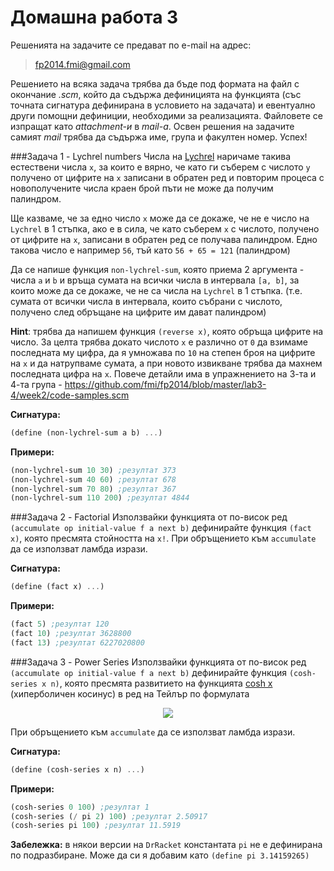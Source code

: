 Домашна работа 3
=========

Решенията на задачите се предават по e-mail на адрес:

>fp2014.fmi@gmail.com

Решението на всяка задача трябва да бъде под формата на файл с окончание *.scm*, който да съдържа дефиницията на функцията (със точната сигнатура дефинирана в условието на задачата) и евентуално други помощни дефиниции, необходими за реализацията. Файловете се изпращат като *attachment-и* в *mail-a*. Освен решения на задачите самият *mail* трябва да съдържа име, група и факултен номер. Успех!

###Задача 1 - Lychrel numbers
Числа на [Lychrel](http://en.wikipedia.org/wiki/Lychrel_number) наричаме такива естествени числа `х`, за които е вярно, че като ги съберем с числото `у` получено от цифрите на `х` записани в обратен ред и повторим процеса с новополучените числа краен брой пъти не може да получим палиндром.

Ще казваме, че за едно число `х` може да се докаже, че не е число на `Lychrel` в 1 стъпка, ако е в сила, че като съберем `х` с числото, получено от цифрите на `х`, записани в обратен ред се получава палиндром. Едно такова число е например `56`, тъй като `56 + 65 = 121` (палиндром)

Да се напише функция `non-lychrel-sum`, която приема 2 аргумента - числа `a` и `b` и връща сумата на всички числа в интервала `[a, b]`, за които може да се докаже, че не са числа на `Lychrel` в 1 стъпка. (т.е. сумата от всички числа в интервала, които събрани с числото, получено след обръщане на цифрите им дават палиндром)

**Hint**: трябва да напишем функция `(reverse x)`, която обръща цифрите на число. За целта трябва докато числото `х` е различно от `0` да взимаме последната му цифра, да я умножава по `10` на степен броя на цифрите на `х` и да натрупваме сумата, а при новото извикване трябва да махнем последната цифра на `х`. Повече детайли има в упражнението на 3-та и 4-та група - https://github.com/fmi/fp2014/blob/master/lab3-4/week2/code-samples.scm


**Сигнатура:**

```scheme
(define (non-lychrel-sum a b) ...)
```

**Примери:**

```scheme
(non-lychrel-sum 10 30) ;резултат 373
(non-lychrel-sum 40 60) ;резултат 678
(non-lychrel-sum 70 80) ;резултат 367
(non-lychrel-sum 110 200) ;резултат 4844
```

###Задача 2 - Factorial
Използвайки функцията от по-висок ред `(accumulate op initial-value f a next b)` дефинирайте функция `(fact x)`, която пресмята стойността на `x!`. При обръщението към `accumulate` да се използват ламбда изрази.

**Сигнатура:**

```scheme
(define (fact x) ...)
```

**Примери:**

```scheme
(fact 5) ;резултат 120
(fact 10) ;резултат 3628800
(fact 13) ;резултат 6227020800
```

###Задача 3 - Power Series
Използвайки функцията от по-висок ред `(accumulate op initial-value f a next b)` дефинирайте функция `(cosh-series x n)`, която пресмята развитието на функцията [cosh x](http://en.wikipedia.org/wiki/Hyperbolic_function) (хиперболичен косинус) в ред на Тейлър по формулата 

 <p align="center">
     <img src="http://i57.tinypic.com/2vwba8l.gif" />
 </p>

При обръщението към `accumulate` да се използват ламбда изрази.

**Сигнатура:**

```scheme
(define (cosh-series x n) ...)
```

**Примери:**

```scheme
(cosh-series 0 100) ;резултат 1
(cosh-series (/ pi 2) 100) ;резултат 2.50917
(cosh-series pi 100) ;резултат 11.5919
```
**Забележка:** в някои версии на `DrRacket` константата `pi` не е дефинирана по подразбиране. Може да си я добавим като `(define pi 3.14159265)`
